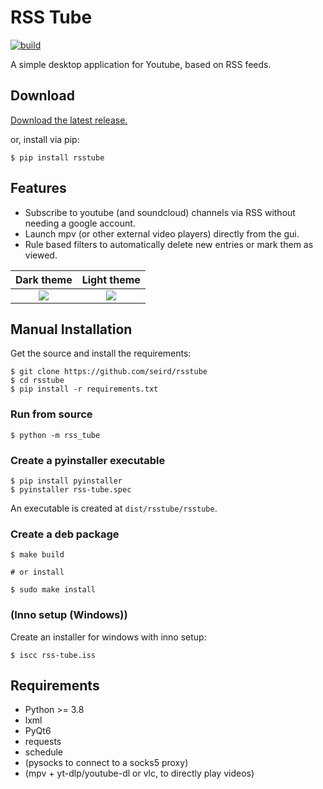# RSS Tube

[![build](https://github.com/seird/rsstube/actions/workflows/build.yml/badge.svg)](https://github.com/seird/rsstube/actions)


A simple desktop application for Youtube, based on RSS feeds.


## Download

[Download the latest release.](https://github.com/seird/rsstube/releases/latest)

or, install via pip:
```
$ pip install rsstube
```


## Features

- Subscribe to youtube (and soundcloud) channels via RSS without needing a google account.
- Launch mpv (or other external video players) directly from the gui.
- Rule based filters to automatically delete new entries or mark them as viewed.


Dark theme                                                            |  Light theme
:--------------------------------------------------------------------:|:---------------------------------------------------------------------:
![](https://raw.githubusercontent.com/seird/rsstube/master/images/dark.png)  |  ![](https://raw.githubusercontent.com/seird/rsstube/master/images/light.png)


## Manual Installation

Get the source and install the requirements:

```
$ git clone https://github.com/seird/rsstube
$ cd rsstube
$ pip install -r requirements.txt
```

### Run from source

```
$ python -m rss_tube
```

### Create a pyinstaller executable

```
$ pip install pyinstaller
$ pyinstaller rss-tube.spec
```
An executable is created at `dist/rsstube/rsstube`.

### Create a deb package

```
$ make build

# or install

$ sudo make install
```

### (Inno setup (Windows))

Create an installer for windows with inno setup:

```
$ iscc rss-tube.iss
```


## Requirements

- Python >= 3.8
- lxml
- PyQt6
- requests
- schedule
- (pysocks to connect to a socks5 proxy)
- (mpv + yt-dlp/youtube-dl or vlc, to directly play videos)
